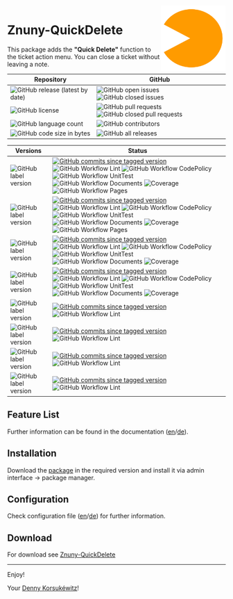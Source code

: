 <img align="right" width="150" height="150" src="doc/images/icon.png">

# Znuny-QuickDelete

This package adds the **"Quick Delete"** function to the ticket action menu.
You can close a ticket without leaving a note.

| Repository | GitHub |
| ------ | ------ |
|  ![GitHub release (latest by date)](https://img.shields.io/github/v/release/dennykorsukewitz/Znuny-QuickDelete) | ![GitHub open issues](https://img.shields.io/github/issues/dennykorsukewitz/Znuny-QuickDelete) ![GitHub closed issues](https://img.shields.io/github/issues-closed/dennykorsukewitz/Znuny-QuickDelete?color=#44CC44) |
|  ![GitHub license](https://img.shields.io/github/license/dennykorsukewitz/Znuny-QuickDelete) | ![GitHub pull requests](https://img.shields.io/github/issues-pr/dennykorsukewitz/Znuny-QuickDelete?label=PR) ![GitHub closed pull requests](https://img.shields.io/github/issues-pr-closed/dennykorsukewitz/Znuny-QuickDelete?color=g&label=PR) |
|  ![GitHub language count](https://img.shields.io/github/languages/count/dennykorsukewitz/Znuny-QuickDelete?style=flat&label=language)  | ![GitHub contributors](https://img.shields.io/github/contributors/dennykorsukewitz/Znuny-QuickDelete) |
|   ![GitHub code size in bytes](https://img.shields.io/github/languages/code-size/dennykorsukewitz/Znuny-QuickDelete) | ![GitHub all releases](https://img.shields.io/github/downloads/dennykorsukewitz/Znuny-QuickDelete/total?style=flat) |

| Versions | Status |
| ------ | ------ |
| ![GitHub label version](https://img.shields.io/github/labels/dennykorsukewitz/dennykorsukewitz/dev) | [![GitHub commits since tagged version](https://img.shields.io/github/commits-since/dennykorsukewitz/Znuny-QuickDelete/7.0.0/rel-7_0)](https://github.com/dennykorsukewitz/Znuny-QuickDelete/compare/7.0.0...rel-7_0) ![GitHub Workflow Lint](https://github.com/dennykorsukewitz/Znuny-QuickDelete/actions/workflows/lint.yml/badge.svg?branch=dev&style=flat&label=Lint) ![GitHub Workflow CodePolicy](https://github.com/dennykorsukewitz/Znuny-QuickDelete/actions/workflows/codepolicy.yml/badge.svg?branch=dev&style=flat&label=CodePolicy) ![GitHub Workflow UnitTest](https://github.com/dennykorsukewitz/Znuny-QuickDelete/actions/workflows/unittest.yml/badge.svg?branch=dev&style=flat&label=UnitTest) ![GitHub Workflow Documents](https://github.com/dennykorsukewitz/Znuny-QuickDelete/actions/workflows/documents.yml/badge.svg?branch=dev&style=flat&label=Documents) ![Coverage](https://img.shields.io/endpoint?url=https%3A%2F%2Fgist.githubusercontent.com%2Fdennykorsukewitz%2Fe2729bfd9b81d9c032ded617a3f924e7%2Fraw%2F66bfd3e5e6f97c2c341274ffb934d4791ad9cd02%2FZnuny-QuickDelete%3Acoverage%3Adev.json) ![GitHub Workflow Pages](https://github.com/dennykorsukewitz/Znuny-QuickDelete/actions/workflows/pages.yml/badge.svg?branch=dev&style=flat&label=GitHub%20Pages) |
| ![GitHub label version](https://img.shields.io/github/labels/dennykorsukewitz/dennykorsukewitz/Znuny%207.0) | [![GitHub commits since tagged version](https://img.shields.io/github/commits-since/dennykorsukewitz/Znuny-QuickDelete/7.0.0/rel-7_0)](https://github.com/dennykorsukewitz/Znuny-QuickDelete/compare/7.0.0...rel-7_0) ![GitHub Workflow Lint](https://github.com/dennykorsukewitz/Znuny-QuickDelete/actions/workflows/lint.yml/badge.svg?branch=rel-7_0&style=flat&label=Lint) ![GitHub Workflow CodePolicy](https://github.com/dennykorsukewitz/Znuny-QuickDelete/actions/workflows/codepolicy.yml/badge.svg?branch=rel-7_0&style=flat&label=CodePolicy) ![GitHub Workflow UnitTest](https://github.com/dennykorsukewitz/Znuny-QuickDelete/actions/workflows/unittest.yml/badge.svg?branch=rel-7_0&style=flat&label=UnitTest) ![GitHub Workflow Documents](https://github.com/dennykorsukewitz/Znuny-QuickDelete/actions/workflows/documents.yml/badge.svg?branch=rel-7_0&style=flat&label=Documents) ![Coverage](https://img.shields.io/endpoint?url=https%3A%2F%2Fgist.githubusercontent.com%2Fdennykorsukewitz%2Fe2729bfd9b81d9c032ded617a3f924e7%2Fraw%2F66bfd3e5e6f97c2c341274ffb934d4791ad9cd02%2FZnuny-QuickDelete%3Acoverage%3Arel-7_0.json) ![GitHub Workflow Pages](https://github.com/dennykorsukewitz/Znuny-QuickDelete/actions/workflows/pages.yml/badge.svg?branch=rel-7_0&style=flat&label=GitHub%20Pages) |
| ![GitHub label version](https://img.shields.io/github/labels/dennykorsukewitz/dennykorsukewitz/Znuny%206.5) | [![GitHub commits since tagged version](https://img.shields.io/github/commits-since/dennykorsukewitz/Znuny-QuickDelete/6.5.1/rel-6_5)](https://github.com/dennykorsukewitz/Znuny-QuickDelete/compare/6.5.1...rel-6_5) ![GitHub Workflow Lint](https://github.com/dennykorsukewitz/Znuny-QuickDelete/actions/workflows/lint.yml/badge.svg?branch=rel-6_5&style=flat&label=Lint) ![GitHub Workflow CodePolicy](https://github.com/dennykorsukewitz/Znuny-QuickDelete/actions/workflows/codepolicy.yml/badge.svg?branch=rel-6_5&style=flat&label=CodePolicy) ![GitHub Workflow UnitTest](https://github.com/dennykorsukewitz/Znuny-QuickDelete/actions/workflows/unittest.yml/badge.svg?rel-6_5&style=flat&label=UnitTest)  ![GitHub Workflow Documents](https://github.com/dennykorsukewitz/Znuny-QuickDelete/actions/workflows/documents.yml/badge.svg?rel-6_5&style=flat&label=Documents) ![Coverage](https://img.shields.io/endpoint?url=https%3A%2F%2Fgist.githubusercontent.com%2Fdennykorsukewitz%2Fe2729bfd9b81d9c032ded617a3f924e7%2Fraw%2F66bfd3e5e6f97c2c341274ffb934d4791ad9cd02%2FZnuny-QuickDelete%3Acoverage%3Arel-6_5.json) |
| ![GitHub label version](https://img.shields.io/github/labels/dennykorsukewitz/dennykorsukewitz/Znuny%206.4) | [![GitHub commits since tagged version](https://img.shields.io/github/commits-since/dennykorsukewitz/Znuny-QuickDelete/6.4.1/rel-6_4)](https://github.com/dennykorsukewitz/Znuny-QuickDelete/compare/6.4.1...rel-6_4) ![GitHub Workflow Lint](https://github.com/dennykorsukewitz/Znuny-QuickDelete/actions/workflows/lint.yml/badge.svg?branch=rel-6_4&style=flat&label=Lint) ![GitHub Workflow CodePolicy](https://github.com/dennykorsukewitz/Znuny-QuickDelete/actions/workflows/codepolicy.yml/badge.svg?branch=rel-6_4&style=flat&label=CodePolicy) ![GitHub Workflow UnitTest](https://github.com/dennykorsukewitz/Znuny-QuickDelete/actions/workflows/unittest.yml/badge.svg?rel-6_4&style=flat&label=UnitTest)  ![GitHub Workflow Documents](https://github.com/dennykorsukewitz/Znuny-QuickDelete/actions/workflows/documents.yml/badge.svg?rel-6_4&style=flat&label=PDF) ![Coverage](https://img.shields.io/endpoint?url=https%3A%2F%2Fgist.githubusercontent.com%2Fdennykorsukewitz%2Fe2729bfd9b81d9c032ded617a3f924e7%2Fraw%2F66bfd3e5e6f97c2c341274ffb934d4791ad9cd02%2FZnuny-QuickDelete%3Acoverage%3Arel-6_4.json) |
| ![GitHub label version](https://img.shields.io/github/labels/dennykorsukewitz/dennykorsukewitz/OTRS%206) |  [![GitHub commits since tagged version](https://img.shields.io/github/commits-since/dennykorsukewitz/Znuny-QuickDelete/6.0.3/rel-6_0)](https://github.com/dennykorsukewitz/Znuny-QuickDelete/compare/6.0.3...rel-6_0) ![GitHub Workflow Lint](https://github.com/dennykorsukewitz/Znuny-QuickDelete/actions/workflows/lint.yml/badge.svg?rel-6_0&style=flat&label=Lint) |
| ![GitHub label version](https://img.shields.io/github/labels/dennykorsukewitz/dennykorsukewitz/OTRS%205) | [![GitHub commits since tagged version](https://img.shields.io/github/commits-since/dennykorsukewitz/Znuny-QuickDelete/5.0.2/rel-5_0)](https://github.com/dennykorsukewitz/Znuny-QuickDelete/compare/5.0.2...rel-5_0) ![GitHub Workflow Lint](https://github.com/dennykorsukewitz/Znuny-QuickDelete/actions/workflows/lint.yml/badge.svg?rel-5_0&style=flat&label=Lint) |
| ![GitHub label version](https://img.shields.io/github/labels/dennykorsukewitz/dennykorsukewitz/OTRS%204)  | [![GitHub commits since tagged version](https://img.shields.io/github/commits-since/dennykorsukewitz/Znuny-QuickDelete/4.0.2/rel-4_0)](https://github.com/dennykorsukewitz/Znuny-QuickDelete/compare/4.0.2...rel-4_0) ![GitHub Workflow Lint](https://github.com/dennykorsukewitz/Znuny-QuickDelete/actions/workflows/lint.yml/badge.svg?rel-4_0&style=flat&label=Lint) |
| ![GitHub label version](https://img.shields.io/github/labels/dennykorsukewitz/dennykorsukewitz/OTRS%203)  | [![GitHub commits since tagged version](https://img.shields.io/github/commits-since/dennykorsukewitz/Znuny-QuickDelete/3.3.3/rel-3_3)](https://github.com/dennykorsukewitz/Znuny-QuickDelete/compare/3.3.3...rel-3_3) ![GitHub Workflow Lint](https://github.com/dennykorsukewitz/Znuny-QuickDelete/actions/workflows/lint.yml/badge.svg?rel-3_3&style=flat&label=Lint) |

## Feature List

Further information can be found in the documentation ([en](doc/en/feature.md)/[de](doc/de/feature.md)).

## Installation

Download the [package](https://github.com/dennykorsukewitz/Znuny-QuickDelete/releases) in the required version and install it via admin interface -> package manager.

## Configuration

Check configuration file ([en](doc/en/config.md)/[de](doc/de/config.md)) for further information.

## Download

For download see [Znuny-QuickDelete](https://github.com/dennykorsukewitz/Znuny-QuickDelete/releases)

---

Enjoy!

Your [Denny Korsukéwitz](https://github.com/dennykorsukewitz)!

